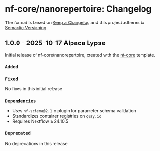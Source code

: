 # nf-core/nanorepertoire: Changelog

The format is based on [Keep a Changelog](https://keepachangelog.com/en/1.0.0/)
and this project adheres to [Semantic Versioning](https://semver.org/spec/v2.0.0.html).

## 1.0.0 - 2025-10-17 Alpaca Lypse

Initial release of nf-core/nanorepertoire, created with the [nf-core](https://nf-co.re/) template.

### `Added`

### `Fixed`

No fixes in this initial release

### `Dependencies`

- Uses `nf-schema@2.1.x` plugin for parameter schema validation
- Standardizes container registries on `quay.io`
- Requires Nextflow ≥ 24.10.5

### `Deprecated`

No deprecations in this release
